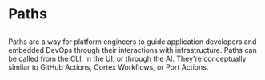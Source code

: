 # Paths

##

Paths are a way for platform engineers to guide application developers and embedded DevOps through their interactions with infrastructure. Paths can be called from the CLI, in the UI, or through the AI. They're conceptually similar to GitHub Actions, Cortex Workflows, or Port Actions.
